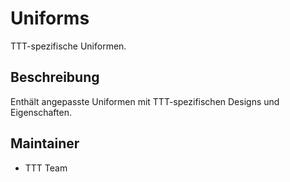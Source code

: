 # Uniforms

TTT-spezifische Uniformen.

## Beschreibung

Enthält angepasste Uniformen mit TTT-spezifischen Designs und Eigenschaften.

## Maintainer

- TTT Team
